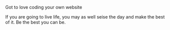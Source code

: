 
Got to love coding your own website

If you are going to live life, you may as well seise the day and make the best of it. 
Be the best you can be.
